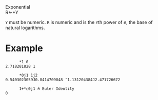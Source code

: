 <div class="heading">
  <div class="name">Exponential</div>
  <div class="command">R←*Y</div>
</div>

`Y` must be numeric. `R` is numeric and is the `Y`th power of *e*, the base of natural logarithms.

# Example
```apl
      *1 0
2.718281828 1
 
      *0j1 1j2
0.5403023059J0.8414709848 ¯1.131204384J2.471726672
 
      1+*○0j1 ⍝ Euler Identity
0
```
